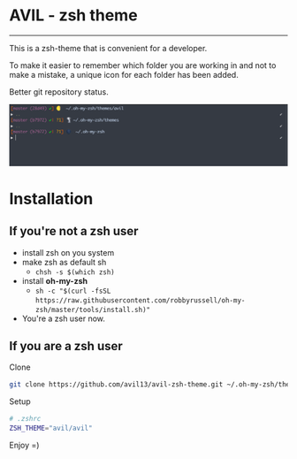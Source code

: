 # AVIL - zsh theme

---

This is a zsh-theme that is convenient for a developer.

To make it easier to remember which folder you are working in and not to make a mistake, a unique icon for each folder has been added.

Better git repository status.

![avil-zsh-theme-demo](./assets/preview.png)

# Installation

## If you're not a zsh user

- install zsh on you system
- make zsh as default sh
  - `chsh -s $(which zsh)`
- install **oh-my-zsh**
  - `sh -c "$(curl -fsSL https://raw.githubusercontent.com/robbyrussell/oh-my-zsh/master/tools/install.sh)"`
- You're a zsh user now.

## If you are a zsh user

Clone

```sh
git clone https://github.com/avil13/avil-zsh-theme.git ~/.oh-my-zsh/themes/avil
```

Setup

```sh
# .zshrc
ZSH_THEME="avil/avil"
```

Enjoy =)


